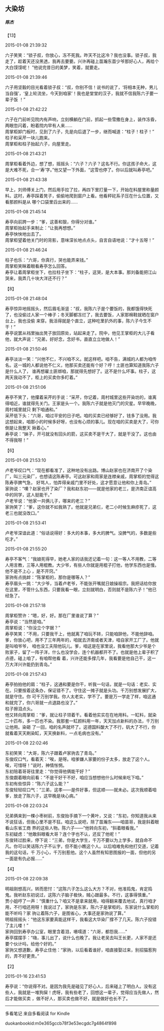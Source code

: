 ## 大染坊

##### 陈杰

  

  【13】

  

2015-01-08 21:39:32

六子笑笑：“锁子叔，你放心，冻不死我。昨天不比这冷？我也没事。锁子叔，我走了，趁着天还没黑透，我再去要要。兴许再碰上苗瀚东苗少爷那好心人，再给个大白馍馍呢！
”他说完昔日的美梦，笑着，就要走。

  

2015-01-08 21:39:46

六子用坚毅的目光看着锁子叔：“叔，你别不信！说书的说了，‘将相本无种，男儿当自强’，‘皇上轮流坐，今天到咱家’！我也是堂堂的汉子，我就不信我陈六子要一辈子饭
！”

  

2015-01-08 21:42:22

六子在门前听见院内有声响，立刻横躺在门前，抓起一些雪撒在身上，装作冻昏，两眼忽闪着，盼着院内早有人来……  
周掌柜卸门板时，见到了六子，先是向后退了一步，继而喊道：“柱子！柱子！”  
柱子和采芹一块儿跑来。  
周掌柜和柱子抬起六子，向屋里走。

  

2015-01-08 21:43:21

周掌柜看着外边，想了想，摇摇头：“六子？六子？这名不行。你这孩子命大，这是大难不死，合一‘寿’字。”他又望一下外面，“这雪也停了。你以后就叫寿亭吧。”

  

2015-01-08 21:43:38

早上，刘师傅关上门，然后用手拉了拉，再四下里打量一下，开始在料屋里称量颜料。这时，寿亭踩着凳子，偷偷地爬到窗户上看。他看秤砣系子压在什么位置，又看那颜料是从
哪个口袋里舀出来的……

  

2015-01-08 21:45:14

寿亭向前跨一步：“爹，这善和狠，你得分对谁。”  
周掌柜抬起手来制止：“让我再想想。”  
寿亭怏怏地出去了。  
周掌柜望着他关门时的背影，意味深长地点点头，自言自语地说：“才十五呀！”

  

2015-01-08 21:46:24

柱子也乐：“六哥，你真行，哭也能弄来钱。”  
周掌柜笑眯着眼看寿亭怎么回答。  
寿亭让着周掌柜坐下，也拉柱子坐下：“柱子，这哭，是大本事。那刘备能把江山哭来，我弄几十块大洋还不行？”

  

  【8】

  

2015-01-08 21:48:04

寿亭惊异地摇摇头，然后眉毛渐竖：“叔，我陈六子是个要饭的，我都饿得快死了，也没偷过人家一个棒子；冬天脚都冻烂了，我去要饭，人家那棉鞋就晒在窗户台上，我也没偷
来穿。我活得就是个直立，这种吃里扒外的事，陈六子今生不干！”  
寿亭说罢从裆里抽出凳子放回原处，站起来走了。院中，他见王掌柜的大儿子看他，就大声说：“兄弟，好好念，念好书，直直立立地做人！”

  

2015-01-08 21:50:46

寿亭淡淡一笑：“兴他不仁，不兴咱不义。就这样吧。咱不告，满城的人都为咱传名。这一城的人都说他不仁义，他那买卖还能有个好？哼！土匪也算知道我陈六子是什么人了，
谁再想雇土匪绑咱，那就得先想好了。这不是什么坏事。柱子，这两天我动不了，柜上的买卖你多盯着。”

  

2015-01-08 21:51:06

寿亭不笑了，他攥着采芹的手说：“采芹，你记着，周村城里这些开染坊的，谁离得咱近，谁就得先关门。王家是头一个。我陈六子就是他灭门的灾星。早早晚晚，周村城里就只
剩下咱通和。”  
采芹低下头：“六哥，咱过平安的日子吧。咱的买卖已经够好了，钱多了没用。我这想起来，咱那小的时候多好呀，也没有心烦的事儿。现在咱的买卖是大了，可你倒是让我整天
揪着心。”  
寿亭说：“妹子，开弓就没有回头的箭，这买卖不是干大了，就是干没了。这也由不得我呀！”

  

  【6】

  

2015-01-08 21:53:10

卢老爷叹口气：“现在都看准了，这种地没有出路。博山赵家也在济南开了个染厂，叫三元染厂，也想请这陈寿亭。可这赵家和周家是连襟亲戚，周掌柜的觉得这陈寿亭脾气急，
好骂人，怕弄得亲戚门里不好处，这才愿意让他和你上青岛。”  
家驹说：“噢？赵家也开了染厂？我和赵东初——就是他家的老三，是济南正谊高中的同学，这人挺能干。”  
卢老爷说：“他家一共俩儿子，哪来的老三？”  
家驹笑了：“爹，这你就不如我熟了。他就是兄弟仨，老二小时候生麻疹死了，这老三也就没改口。”

  

2015-01-08 21:53:41

卢老爷深谙此道：“俗话说得好：多大的本事，多大的脾气。没脾气的，多数是些吃才。”

  

2015-01-08 21:55:20

寿亭不客气：“我娘死得早，她老人家的话我还记着一句：这一等人不用教，二等人用言教，三等人用棍教。大少爷，有些人你就是用棍子打他，他学东西也是慢。他不是不上心
，是不开窍。”  
家驹有点挑衅：“陈掌柜的，那你是哪等人？”  
寿亭眉头一挑：“大少爷，当着卢老爷，不能张开嘴就日娘操祖宗。我把话给你放在这里，不管什么东西，只要我看一眼，立刻就明白，否则就不是陈六子！”他已经急了。

  

2015-01-08 21:57:18

周掌柜赞许：“嗯，好，好。那在厂里谁说了算？”  
寿亭说：“当然是咱。”  
周掌柜说：“你没立个字据？”  
寿亭笑笑：“不用，只要我干上，他就离了咱玩不转，只能咱辞他，不能他辞咱。爹，你放心吧，用不了三年两年的，咱就去济南或者天津，咱自家开工厂了。他就是叫咱爷爷，
咱也没工夫陪他玩儿。爹，咱这是在家里说，我看他那大少爷是个败家子，留了一阵子洋，什么也没学会，连个机器都开不了。也就是他上辈子积了点德，碰上咱了，有咱帮他看
着，兴许还能多撑几年，我看要是他自己干，这一万大洋兴许能扔到青岛。”

  

2015-01-08 21:57:43

寿亭拍拍他的肩：“柱子，这通和要是你干，听我一句话，就是一句话：老实、实在。只要按着这条办，保证错不了。守住这一摊子就是头功。千万别想发展扩大，就是守住。你
可千万别学我。你人太老实，学不了。要是万一学走了样，咱这通和就完了，你六哥就一点退路也没了。”  
柱子擦泪点头。  
他又转向周掌柜：“爹，就让柱子领着干。看着他实实在在地用料。一缸料，就染二十匹布，多一匹也不染。我那套一缸颜料用一年，天天加点新料的办法，千万别让他用。染砸
了一回，咱的名声就坏了。这德国料酸大了不行，矾大了不行，你就看着天天刷染缸，天天换新料，一点毛病也没有。”

  

2015-01-08 22:02:46

东初笑笑：“大哥，陈六子跟着卢家驹去了青岛。”  
东俊叹口气，看着天：“唉，是呀。咱爹嫌人家要的份子太多，放走了这个人。唉，可惜呀！”说时，神情怅惘。  
东初陪着哥哥往里走：“你觉得他俩能干好？”  
东俊觑着眼向前看：“不是干好干不好，咱应当想想他什么时候来吃下咱。”  
东初有些惊异：“陈六子这么能？”  
东俊轻轻叹口气：“三弟，这孝——是件好事，但这顺——就未必。这次我顺着咱爹，放走了陈六子，这早晚是块心病。”

  

2015-01-08 22:03:24

兄弟俩来到一棵小枣树前，东俊抬手摘下一个黄叶，又说：“东初，你知道我从来不说狂话，但我心里不是不狂。咱这么说吧，除了苗瀚东——咱苗哥，我是斜着眼看山东省工商
界的这些人物。陈六子——”他转向东初，“斜着眼看我。”  
东初疑虑：“他敢斜眼看大哥？连个字也不认，还反了他呢！”  
东俊转过脸来，停下说：“三弟，你是大学生，千万不要以为上学多，就自命不凡。你可以笑话陈六子不认字，但不能小瞧这个人。以后咱难免和他打交道，记着我的这句话，千
万小心，千万别惹他。这个人虽然有知恩图报的一面，但他的另一面是有仇必报……”

  

  【4】

  

2015-01-08 22:09:38

明祖刚想高兴，转而思忖：“这陈六子怎么这么大方？不对，他准捣鬼，肯定捣鬼。我听赵东初说过，这陈六子脑子极快，贼心跟最多。不行，这事得慎重。”  
贾小姐哼了一声：“慎重什么？咱又不是拿来就用，咱得翻来覆去地试，真行咱才用，不行咱还用呀！我说过了，家驹是东家，陈六子是掌柜的。东家说什么掌柜的能不听吗？家
驹让着陈六子，是图省心，大事还是家驹说了算。”  
明祖摇摇头：“他这东家要真能这样干，我看这大华染厂撑不了几天。陈六子投错了主儿喽！”  
家驹回到寿亭办公室，眼里含着泪，嗫嚅道：“六哥，都怨我……”  
寿亭摆摆手：“嗨，事儿出了，说什么也晚了。我让老吴去叫王长更，人家不是还要个伙计吗，给他个好的。”  
家驹又想道歉，寿亭止住他：“家驹，以后看着谁好，咱直接娶过来，别招猫惹狗的，弄不好更贵。”

  

  【2】

  

2015-01-16 23:41:53

寿亭说：“你说得不对。是因为我先是碰见了好心人，后来碰上了明白人。没有这些人，我就是一堆狗屎！虎呀，我有些老了，回想这一辈子，觉得应当先做人，然后才能做买卖
，做不好人，那买卖也做不好，就是做好也长不了。

* * *

多看笔记 来自多看阅读 for Kindle

duokanbookid:m0e365gccb78f3e53ecgdc7g4864f898


